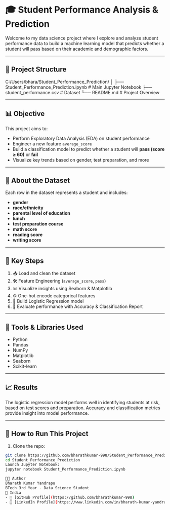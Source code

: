 # 🎓 Student Performance Analysis & Prediction

Welcome to my data science project where I explore and analyze student performance data to build a machine learning model that predicts whether a student will pass based on their academic and demographic factors.

---

## 📁 Project Structure

C:/Users/bhara/Student_Performance_Prediction/ │ ├── Student_Performance_Prediction.ipynb # Main Jupyter Notebook ├── student_performance.csv # Dataset └── README.md # Project Overview

---

## 📊 Objective

This project aims to:

- Perform Exploratory Data Analysis (EDA) on student performance
- Engineer a new feature `average_score`
- Build a classification model to predict whether a student will **pass (score ≥ 60)** or **fail**
- Visualize key trends based on gender, test preparation, and more

---

## 🧠 About the Dataset

Each row in the dataset represents a student and includes:

- **gender**
- **race/ethnicity**
- **parental level of education**
- **lunch**
- **test preparation course**
- **math score**
- **reading score**
- **writing score**

---

## 📌 Key Steps

1. 📥 Load and clean the dataset  
2. 🛠 Feature Engineering (`average_score`, `pass`)  
3. 📊 Visualize insights using Seaborn & Matplotlib  
4. ⚙️ One-hot encode categorical features  
5. 🤖 Build Logistic Regression model  
6. 🧪 Evaluate performance with Accuracy & Classification Report  

---

## 🚀 Tools & Libraries Used

- Python
- Pandas
- NumPy
- Matplotlib
- Seaborn
- Scikit-learn

---

## 📈 Results

The logistic regression model performs well in identifying students at risk, based on test scores and preparation. Accuracy and classification metrics provide insight into model performance.

---

## 🧪 How to Run This Project

1. Clone the repo:
```bash
git clone https://github.com/bharathkumar-998/Student_Performance_Prediction.git
cd Student_Performance_Prediction
Launch Jupyter Notebook:
jupyter notebook Student_Performance_Prediction.ipynb

👨‍💻 Author
Bharath Kumar Yandrapu
BTech 3rd Year - Data Science Student
📍 India
- 🔗 [GitHub Profile](https://github.com/bharathkumar-998)  
- 💼 [LinkedIn Profile](https://www.linkedin.com/in/bharath-kumar-yandrapu-05a8b0356)

